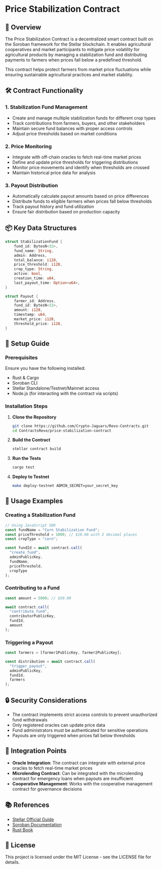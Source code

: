 # Price Stabilization Contract

## 🎯 Overview

The Price Stabilization Contract is a decentralized smart contract built on the Soroban framework for the Stellar blockchain. It enables agricultural cooperatives and market participants to mitigate price volatility for agricultural products by managing a stabilization fund and distributing payments to farmers when prices fall below a predefined threshold.

This contract helps protect farmers from market price fluctuations while ensuring sustainable agricultural practices and market stability.

## 🛠 Contract Functionality

### **1. Stabilization Fund Management**

- Create and manage multiple stabilization funds for different crop types
- Track contributions from farmers, buyers, and other stakeholders
- Maintain secure fund balances with proper access controls
- Adjust price thresholds based on market conditions

### **2. Price Monitoring**

- Integrate with off-chain oracles to fetch real-time market prices
- Define and update price thresholds for triggering distributions
- Monitor price movements and identify when thresholds are crossed
- Maintain historical price data for analysis

### **3. Payout Distribution**

- Automatically calculate payout amounts based on price differences
- Distribute funds to eligible farmers when prices fall below thresholds
- Track payout history and fund utilization
- Ensure fair distribution based on production capacity

## 📦 Key Data Structures

```rust
struct StabilizationFund {
    fund_id: BytesN<32>,
    fund_name: String,
    admin: Address,
    total_balance: i128,
    price_threshold: i128,
    crop_type: String,
    active: bool,
    creation_time: u64,
    last_payout_time: Option<u64>,
}

struct Payout {
    farmer_id: Address,
    fund_id: BytesN<32>,
    amount: i128,
    timestamp: u64,
    market_price: i128,
    threshold_price: i128,
}
```

## 🚀 Setup Guide

### **Prerequisites**

Ensure you have the following installed:

- Rust & Cargo
- Soroban CLI
- Stellar Standalone/Testnet/Mainnet access
- Node.js (for interacting with the contract via scripts)

### **Installation Steps**

1. **Clone the Repository**
   ```bash
   git clone https://github.com/Crypto-Jaguars/Revo-Contracts.git
   cd ContractsRevo/price-stabilization-contract
   ```

2. **Build the Contract**
   ```bash
   stellar contract build
   ```

3. **Run the Tests**
   ```bash
   cargo test
   ```

4. **Deploy to Testnet**
   ```bash
   make deploy-testnet ADMIN_SECRET=your_secret_key
   ```

## 📝 Usage Examples

### **Creating a Stabilization Fund**

```javascript
// Using JavaScript SDK
const fundName = "Corn Stabilization Fund";
const priceThreshold = 1000; // $10.00 with 2 decimal places
const cropType = "corn";

const fundId = await contract.call(
  "create_fund",
  adminPublicKey,
  fundName,
  priceThreshold,
  cropType
);
```

### **Contributing to a Fund**

```javascript
const amount = 5000; // $50.00

await contract.call(
  "contribute_fund",
  contributorPublicKey,
  fundId,
  amount
);
```

### **Triggering a Payout**

```javascript
const farmers = [farmer1PublicKey, farmer2PublicKey];

const distribution = await contract.call(
  "trigger_payout",
  adminPublicKey,
  fundId,
  farmers
);
```

## 🔒 Security Considerations

- The contract implements strict access controls to prevent unauthorized fund withdrawals
- Only registered oracles can update price data
- Fund administrators must be authenticated for sensitive operations
- Payouts are only triggered when prices fall below thresholds

## 🔄 Integration Points

- **Oracle Integration**: The contract can integrate with external price oracles to fetch real-time market prices
- **Microlending Contract**: Can be integrated with the microlending contract for emergency loans when payouts are insufficient
- **Cooperative Management**: Works with the cooperative management contract for governance decisions

## 📚 References

- [Stellar Official Guide](https://developers.stellar.org/docs/)
- [Soroban Documentation](https://soroban.stellar.org/)
- [Rust Book](https://doc.rust-lang.org/book/)

## 📄 License

This project is licensed under the MIT License - see the LICENSE file for details.